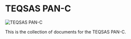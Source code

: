 # TEQSAS PAN-C

![TEQSAS PAN-C](../assets/images/PAN-C_V2_1_.png "TEQSAS PAN-C")


This is the collection of documents for the TEQSAS PAN-C.
